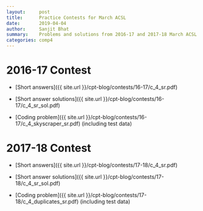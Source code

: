 ```yaml
---
layout:     post
title:      Practice Contests for March ACSL
date:       2019-04-04
author:     Sanjit Bhat
summary:    Problems and solutions from 2016-17 and 2017-18 March ACSL
categories: comp4
---
```


# 2016-17 Contest

* [Short answers]({{ site.url }}/cpt-blog/contests/16-17/c_4_sr.pdf)

* [Short answer solutions]({{ site.url }}/cpt-blog/contests/16-17/c_4_sr_sol.pdf)

* [Coding problem]({{ site.url }}/cpt-blog/contests/16-17/c_4_skyscraper_sr.pdf) (including test data)

# 2017-18 Contest

* [Short answers]({{ site.url }}/cpt-blog/contests/17-18/c_4_sr.pdf)

* [Short answer solutions]({{ site.url }}/cpt-blog/contests/17-18/c_4_sr_sol.pdf)

* [Coding problem]({{ site.url }}/cpt-blog/contests/17-18/c_4_duplicates_sr.pdf) (including test data)